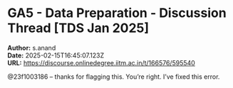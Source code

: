 # GA5 - Data Preparation - Discussion Thread [TDS Jan 2025]

**Author:** s.anand  
**Date:** 2025-02-15T16:45:07.123Z  
**URL:** https://discourse.onlinedegree.iitm.ac.in/t/166576/595540

@23f1003186 – thanks for flagging this. You’re right. I’ve fixed this error. 
